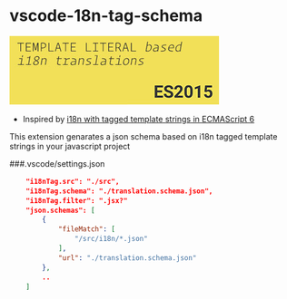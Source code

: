 # vscode-18n-tag-schema
![](images/vscode-18n-tag-schema-icon-big.jpg)

* Inspired by [i18n with tagged template strings in ECMAScript 6](http://jaysoo.ca/2014/03/20/i18n-with-es6-template-strings/)

This extension genarates a json schema based on i18n tagged template strings in your javascript project

###.vscode/settings.json
```json
    "i18nTag.src": "./src",
	"i18nTag.schema": "./translation.schema.json",
	"i18nTag.filter": ".jsx?"
    "json.schemas": [
        {
            "fileMatch": [
                "/src/i18n/*.json"
            ],
            "url": "./translation.schema.json"
        },
        ..
    ]
```
   